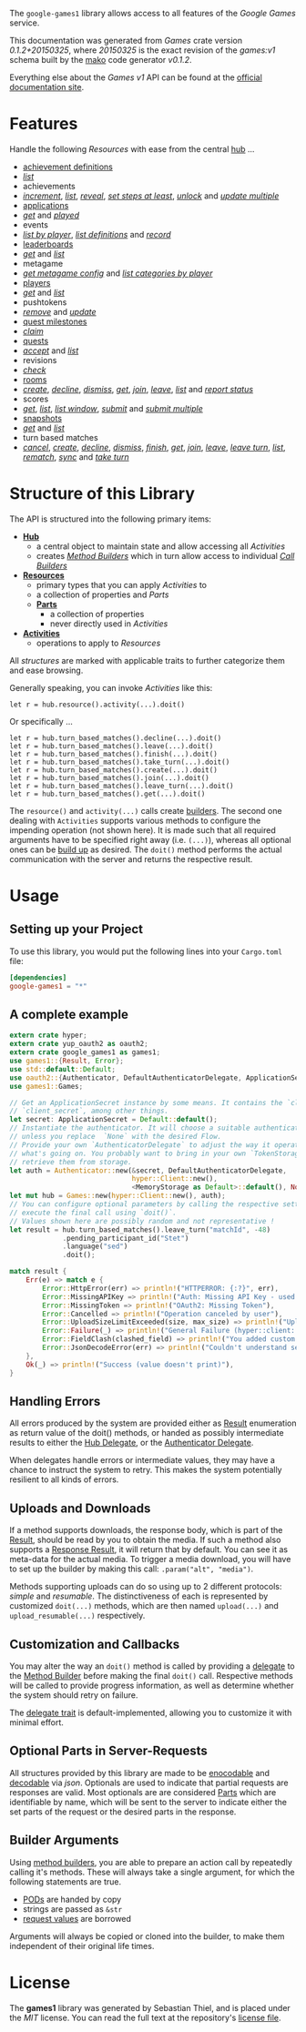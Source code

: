 <!---
DO NOT EDIT !
This file was generated automatically from 'src/mako/api/README.md.mako'
DO NOT EDIT !
-->
The `google-games1` library allows access to all features of the *Google Games* service.

This documentation was generated from *Games* crate version *0.1.2+20150325*, where *20150325* is the exact revision of the *games:v1* schema built by the [mako](http://www.makotemplates.org/) code generator *v0.1.2*.

Everything else about the *Games* *v1* API can be found at the
[official documentation site](https://developers.google.com/games/services/).
# Features

Handle the following *Resources* with ease from the central [hub](http://byron.github.io/google-apis-rs/google-games1/struct.Games.html) ... 

* [achievement definitions](http://byron.github.io/google-apis-rs/google-games1/struct.AchievementDefinition.html)
 * [*list*](http://byron.github.io/google-apis-rs/google-games1/struct.AchievementDefinitionListCall.html)
* achievements
 * [*increment*](http://byron.github.io/google-apis-rs/google-games1/struct.AchievementIncrementCall.html), [*list*](http://byron.github.io/google-apis-rs/google-games1/struct.AchievementListCall.html), [*reveal*](http://byron.github.io/google-apis-rs/google-games1/struct.AchievementRevealCall.html), [*set steps at least*](http://byron.github.io/google-apis-rs/google-games1/struct.AchievementSetStepsAtLeastCall.html), [*unlock*](http://byron.github.io/google-apis-rs/google-games1/struct.AchievementUnlockCall.html) and [*update multiple*](http://byron.github.io/google-apis-rs/google-games1/struct.AchievementUpdateMultipleCall.html)
* [applications](http://byron.github.io/google-apis-rs/google-games1/struct.Application.html)
 * [*get*](http://byron.github.io/google-apis-rs/google-games1/struct.ApplicationGetCall.html) and [*played*](http://byron.github.io/google-apis-rs/google-games1/struct.ApplicationPlayedCall.html)
* events
 * [*list by player*](http://byron.github.io/google-apis-rs/google-games1/struct.EventListByPlayerCall.html), [*list definitions*](http://byron.github.io/google-apis-rs/google-games1/struct.EventListDefinitionCall.html) and [*record*](http://byron.github.io/google-apis-rs/google-games1/struct.EventRecordCall.html)
* [leaderboards](http://byron.github.io/google-apis-rs/google-games1/struct.Leaderboard.html)
 * [*get*](http://byron.github.io/google-apis-rs/google-games1/struct.LeaderboardGetCall.html) and [*list*](http://byron.github.io/google-apis-rs/google-games1/struct.LeaderboardListCall.html)
* metagame
 * [*get metagame config*](http://byron.github.io/google-apis-rs/google-games1/struct.MetagameGetMetagameConfigCall.html) and [*list categories by player*](http://byron.github.io/google-apis-rs/google-games1/struct.MetagameListCategoriesByPlayerCall.html)
* [players](http://byron.github.io/google-apis-rs/google-games1/struct.Player.html)
 * [*get*](http://byron.github.io/google-apis-rs/google-games1/struct.PlayerGetCall.html) and [*list*](http://byron.github.io/google-apis-rs/google-games1/struct.PlayerListCall.html)
* pushtokens
 * [*remove*](http://byron.github.io/google-apis-rs/google-games1/struct.PushtokenRemoveCall.html) and [*update*](http://byron.github.io/google-apis-rs/google-games1/struct.PushtokenUpdateCall.html)
* [quest milestones](http://byron.github.io/google-apis-rs/google-games1/struct.QuestMilestone.html)
 * [*claim*](http://byron.github.io/google-apis-rs/google-games1/struct.QuestMilestoneClaimCall.html)
* [quests](http://byron.github.io/google-apis-rs/google-games1/struct.Quest.html)
 * [*accept*](http://byron.github.io/google-apis-rs/google-games1/struct.QuestAcceptCall.html) and [*list*](http://byron.github.io/google-apis-rs/google-games1/struct.QuestListCall.html)
* revisions
 * [*check*](http://byron.github.io/google-apis-rs/google-games1/struct.RevisionCheckCall.html)
* [rooms](http://byron.github.io/google-apis-rs/google-games1/struct.Room.html)
 * [*create*](http://byron.github.io/google-apis-rs/google-games1/struct.RoomCreateCall.html), [*decline*](http://byron.github.io/google-apis-rs/google-games1/struct.RoomDeclineCall.html), [*dismiss*](http://byron.github.io/google-apis-rs/google-games1/struct.RoomDismisCall.html), [*get*](http://byron.github.io/google-apis-rs/google-games1/struct.RoomGetCall.html), [*join*](http://byron.github.io/google-apis-rs/google-games1/struct.RoomJoinCall.html), [*leave*](http://byron.github.io/google-apis-rs/google-games1/struct.RoomLeaveCall.html), [*list*](http://byron.github.io/google-apis-rs/google-games1/struct.RoomListCall.html) and [*report status*](http://byron.github.io/google-apis-rs/google-games1/struct.RoomReportStatuCall.html)
* scores
 * [*get*](http://byron.github.io/google-apis-rs/google-games1/struct.ScoreGetCall.html), [*list*](http://byron.github.io/google-apis-rs/google-games1/struct.ScoreListCall.html), [*list window*](http://byron.github.io/google-apis-rs/google-games1/struct.ScoreListWindowCall.html), [*submit*](http://byron.github.io/google-apis-rs/google-games1/struct.ScoreSubmitCall.html) and [*submit multiple*](http://byron.github.io/google-apis-rs/google-games1/struct.ScoreSubmitMultipleCall.html)
* [snapshots](http://byron.github.io/google-apis-rs/google-games1/struct.Snapshot.html)
 * [*get*](http://byron.github.io/google-apis-rs/google-games1/struct.SnapshotGetCall.html) and [*list*](http://byron.github.io/google-apis-rs/google-games1/struct.SnapshotListCall.html)
* turn based matches
 * [*cancel*](http://byron.github.io/google-apis-rs/google-games1/struct.TurnBasedMatcheCancelCall.html), [*create*](http://byron.github.io/google-apis-rs/google-games1/struct.TurnBasedMatcheCreateCall.html), [*decline*](http://byron.github.io/google-apis-rs/google-games1/struct.TurnBasedMatcheDeclineCall.html), [*dismiss*](http://byron.github.io/google-apis-rs/google-games1/struct.TurnBasedMatcheDismisCall.html), [*finish*](http://byron.github.io/google-apis-rs/google-games1/struct.TurnBasedMatcheFinishCall.html), [*get*](http://byron.github.io/google-apis-rs/google-games1/struct.TurnBasedMatcheGetCall.html), [*join*](http://byron.github.io/google-apis-rs/google-games1/struct.TurnBasedMatcheJoinCall.html), [*leave*](http://byron.github.io/google-apis-rs/google-games1/struct.TurnBasedMatcheLeaveCall.html), [*leave turn*](http://byron.github.io/google-apis-rs/google-games1/struct.TurnBasedMatcheLeaveTurnCall.html), [*list*](http://byron.github.io/google-apis-rs/google-games1/struct.TurnBasedMatcheListCall.html), [*rematch*](http://byron.github.io/google-apis-rs/google-games1/struct.TurnBasedMatcheRematchCall.html), [*sync*](http://byron.github.io/google-apis-rs/google-games1/struct.TurnBasedMatcheSyncCall.html) and [*take turn*](http://byron.github.io/google-apis-rs/google-games1/struct.TurnBasedMatcheTakeTurnCall.html)




# Structure of this Library

The API is structured into the following primary items:

* **[Hub](http://byron.github.io/google-apis-rs/google-games1/struct.Games.html)**
    * a central object to maintain state and allow accessing all *Activities*
    * creates [*Method Builders*](http://byron.github.io/google-apis-rs/google-games1/trait.MethodsBuilder.html) which in turn
      allow access to individual [*Call Builders*](http://byron.github.io/google-apis-rs/google-games1/trait.CallBuilder.html)
* **[Resources](http://byron.github.io/google-apis-rs/google-games1/trait.Resource.html)**
    * primary types that you can apply *Activities* to
    * a collection of properties and *Parts*
    * **[Parts](http://byron.github.io/google-apis-rs/google-games1/trait.Part.html)**
        * a collection of properties
        * never directly used in *Activities*
* **[Activities](http://byron.github.io/google-apis-rs/google-games1/trait.CallBuilder.html)**
    * operations to apply to *Resources*

All *structures* are marked with applicable traits to further categorize them and ease browsing.

Generally speaking, you can invoke *Activities* like this:

```Rust,ignore
let r = hub.resource().activity(...).doit()
```

Or specifically ...

```ignore
let r = hub.turn_based_matches().decline(...).doit()
let r = hub.turn_based_matches().leave(...).doit()
let r = hub.turn_based_matches().finish(...).doit()
let r = hub.turn_based_matches().take_turn(...).doit()
let r = hub.turn_based_matches().create(...).doit()
let r = hub.turn_based_matches().join(...).doit()
let r = hub.turn_based_matches().leave_turn(...).doit()
let r = hub.turn_based_matches().get(...).doit()
```

The `resource()` and `activity(...)` calls create [builders][builder-pattern]. The second one dealing with `Activities` 
supports various methods to configure the impending operation (not shown here). It is made such that all required arguments have to be 
specified right away (i.e. `(...)`), whereas all optional ones can be [build up][builder-pattern] as desired.
The `doit()` method performs the actual communication with the server and returns the respective result.

# Usage

## Setting up your Project

To use this library, you would put the following lines into your `Cargo.toml` file:

```toml
[dependencies]
google-games1 = "*"
```

## A complete example

```Rust
extern crate hyper;
extern crate yup_oauth2 as oauth2;
extern crate google_games1 as games1;
use games1::{Result, Error};
use std::default::Default;
use oauth2::{Authenticator, DefaultAuthenticatorDelegate, ApplicationSecret, MemoryStorage};
use games1::Games;

// Get an ApplicationSecret instance by some means. It contains the `client_id` and 
// `client_secret`, among other things.
let secret: ApplicationSecret = Default::default();
// Instantiate the authenticator. It will choose a suitable authentication flow for you, 
// unless you replace  `None` with the desired Flow.
// Provide your own `AuthenticatorDelegate` to adjust the way it operates and get feedback about 
// what's going on. You probably want to bring in your own `TokenStorage` to persist tokens and
// retrieve them from storage.
let auth = Authenticator::new(&secret, DefaultAuthenticatorDelegate,
                              hyper::Client::new(),
                              <MemoryStorage as Default>::default(), None);
let mut hub = Games::new(hyper::Client::new(), auth);
// You can configure optional parameters by calling the respective setters at will, and
// execute the final call using `doit()`.
// Values shown here are possibly random and not representative !
let result = hub.turn_based_matches().leave_turn("matchId", -48)
             .pending_participant_id("Stet")
             .language("sed")
             .doit();

match result {
    Err(e) => match e {
        Error::HttpError(err) => println!("HTTPERROR: {:?}", err),
        Error::MissingAPIKey => println!("Auth: Missing API Key - used if there are no scopes"),
        Error::MissingToken => println!("OAuth2: Missing Token"),
        Error::Cancelled => println!("Operation canceled by user"),
        Error::UploadSizeLimitExceeded(size, max_size) => println!("Upload size too big: {} of {}", size, max_size),
        Error::Failure(_) => println!("General Failure (hyper::client::Response doesn't print)"),
        Error::FieldClash(clashed_field) => println!("You added custom parameter which is part of builder: {:?}", clashed_field),
        Error::JsonDecodeError(err) => println!("Couldn't understand server reply - maybe API needs update: {:?}", err),
    },
    Ok(_) => println!("Success (value doesn't print)"),
}

```
## Handling Errors

All errors produced by the system are provided either as [Result](http://byron.github.io/google-apis-rs/google-games1/enum.Result.html) enumeration as return value of 
the doit() methods, or handed as possibly intermediate results to either the 
[Hub Delegate](http://byron.github.io/google-apis-rs/google-games1/trait.Delegate.html), or the [Authenticator Delegate](http://byron.github.io/google-apis-rs/google-games1/../yup-oauth2/trait.AuthenticatorDelegate.html).

When delegates handle errors or intermediate values, they may have a chance to instruct the system to retry. This 
makes the system potentially resilient to all kinds of errors.

## Uploads and Downloads
If a method supports downloads, the response body, which is part of the [Result](http://byron.github.io/google-apis-rs/google-games1/enum.Result.html), should be
read by you to obtain the media.
If such a method also supports a [Response Result](http://byron.github.io/google-apis-rs/google-games1/trait.ResponseResult.html), it will return that by default.
You can see it as meta-data for the actual media. To trigger a media download, you will have to set up the builder by making
this call: `.param("alt", "media")`.

Methods supporting uploads can do so using up to 2 different protocols: 
*simple* and *resumable*. The distinctiveness of each is represented by customized 
`doit(...)` methods, which are then named `upload(...)` and `upload_resumable(...)` respectively.

## Customization and Callbacks

You may alter the way an `doit()` method is called by providing a [delegate](http://byron.github.io/google-apis-rs/google-games1/trait.Delegate.html) to the 
[Method Builder](http://byron.github.io/google-apis-rs/google-games1/trait.CallBuilder.html) before making the final `doit()` call. 
Respective methods will be called to provide progress information, as well as determine whether the system should 
retry on failure.

The [delegate trait](http://byron.github.io/google-apis-rs/google-games1/trait.Delegate.html) is default-implemented, allowing you to customize it with minimal effort.

## Optional Parts in Server-Requests

All structures provided by this library are made to be [enocodable](http://byron.github.io/google-apis-rs/google-games1/trait.RequestValue.html) and 
[decodable](http://byron.github.io/google-apis-rs/google-games1/trait.ResponseResult.html) via *json*. Optionals are used to indicate that partial requests are responses 
are valid.
Most optionals are are considered [Parts](http://byron.github.io/google-apis-rs/google-games1/trait.Part.html) which are identifiable by name, which will be sent to 
the server to indicate either the set parts of the request or the desired parts in the response.

## Builder Arguments

Using [method builders](http://byron.github.io/google-apis-rs/google-games1/trait.CallBuilder.html), you are able to prepare an action call by repeatedly calling it's methods.
These will always take a single argument, for which the following statements are true.

* [PODs][wiki-pod] are handed by copy
* strings are passed as `&str`
* [request values](http://byron.github.io/google-apis-rs/google-games1/trait.RequestValue.html) are borrowed

Arguments will always be copied or cloned into the builder, to make them independent of their original life times.

[wiki-pod]: http://en.wikipedia.org/wiki/Plain_old_data_structure
[builder-pattern]: http://en.wikipedia.org/wiki/Builder_pattern
[google-go-api]: https://github.com/google/google-api-go-client

# License
The **games1** library was generated by Sebastian Thiel, and is placed 
under the *MIT* license.
You can read the full text at the repository's [license file][repo-license].

[repo-license]: https://github.com/Byron/google-apis-rs/LICENSE.md
